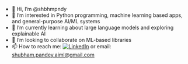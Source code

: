 - 👋 Hi, I’m @shbhmpndy
- 👀 I’m interested in Python programming, machine learning based apps, and general-purpose AI/ML systems
- 🌱 I’m currently learning about large language models and exploring explainable AI
- 💞️ I’m looking to collaborate on ML-based libraries
- 📫 How to reach me: [![LinkedIn](https://img.shields.io/badge/LinkedIn--blue?style=social&logo=linkedin)](https://www.linkedin.com/in/shbhmpndy/) or email: shubham.pandey.aiml@gmail.com
